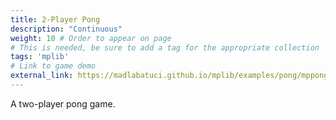 ```yaml
---
title: 2-Player Pong
description: "Continuous"
weight: 10 # Order to appear on page
# This is needed, be sure to add a tag for the appropriate collection
tags: 'mplib'
# Link to game demo
external_link: https://madlabatuci.github.io/mplib/examples/pong/mppong.html?minPlayersNeeded=2&maxPlayersNeeded=2&fps=60
---
```


<!-- Description of game here -->
A two-player pong game.